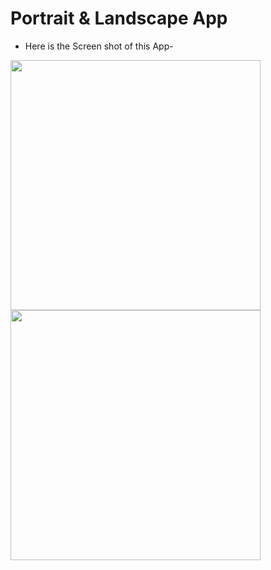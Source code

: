 # Portrait & Landscape App
* Here is the Screen shot of this App-

<img src="https://github.com/mahamudhasan0/Portrait_Landscape-App/assets/72403684/d9dababc-bd39-433c-bb3a-aa720ef60ae5" width="400">
<img src="https://github.com/mahamudhasan0/Portrait_Landscape-App/assets/72403684/81ebc513-4197-446a-8780-e8f0c298bb2f" width="400">

